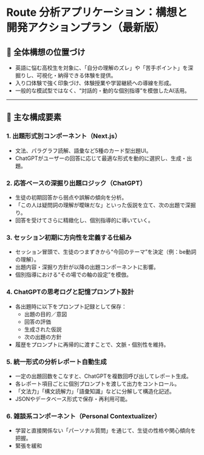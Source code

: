 # Route 分析アプリケーション：構想と開発アクションプラン（最新版）

## 🧭 全体構想の位置づけ
- 英語に悩む高校生を対象に、「自分の理解のズレ」や「苦手ポイント」を深掘りし、可視化・納得できる体験を提供。
- 入り口体験で強く印象づけ、体験授業や学習継続への導線を形成。
- 一般的な模試型ではなく、“対話的・動的な個別指導”を模倣したAI活用。

---

## 🧩 主な構成要素

### 1. 出題形式別コンポーネント（Next.js）
- 文法、パラグラフ読解、語彙など5種のカード型出題UI。
- ChatGPTがユーザーの回答に応じて最適な形式を動的に選択し、生成・出題。

### 2. 応答ベースの深掘り出題ロジック（ChatGPT）
- 生徒の初期回答から弱点や誤解の傾向を分析。
- 「この人は疑問詞の理解が曖昧だな」といった仮説を立て、次の出題で深掘り。
- 回答を受けてさらに精緻化し、個別指導的に導いていく。

### 3. セッション初期に方向性を定義する仕組み
- セッション冒頭で、生徒のつまずきから“今回のテーマ”を決定（例：be動詞の理解）。
- 出題内容・深掘り方針が以降の出題コンポーネントに影響。
- 個別指導における“その場での軸の設定”を模倣。

### 4. ChatGPTの思考ログと記憶プロンプト設計
- 各出題時に以下をプロンプト記録として保存：
  - 出題の目的／意図
  - 回答の評価
  - 生成された仮説
  - 次の出題の方針
- 履歴をプロンプトに再帰的に渡すことで、文脈・個別性を維持。

### 5. 統一形式の分析レポート自動生成
- 一定の出題回数をこなすと、ChatGPTを複数回呼び出してレポート生成。
- 各レポート項目ごとに個別プロンプトを渡して出力をコントロール。
- 「文法力」「構文読解力」「語彙知識」などに分解して構造化記述。
- JSONやデータベース形式で保存・再利用可能。

### 6. 雑談系コンポーネント（Personal Contextualizer）
- 学習と直接関係ない「パーソナル質問」を通じて、生徒の性格や関心傾向を把握。
- 緊張を緩和
